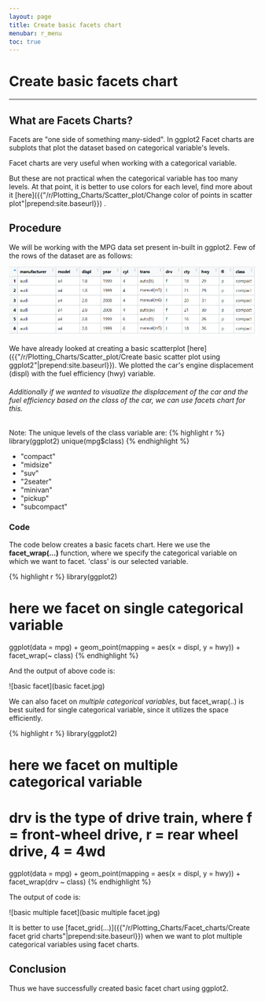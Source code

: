 ```yaml
---
layout: page
title: Create basic facets chart
menubar: r_menu
toc: true
---
```


# Create basic facets chart

-------------------------------------------------------------------

## What are Facets Charts?

Facets are "one side of something many-sided". In ggplot2 Facet charts are subplots that plot the dataset based on categorical variable's levels. 

Facet charts are very useful when working with a categorical variable.

But these are not practical when the categorical variable has too many levels. At that point, it is better to use colors for each level, find more about it [here]({{"/r/Plotting_Charts/Scatter_plot/Change color of points in scatter plot"|prepend:site.baseurl}}) .

## Procedure

We will be working with the MPG data set present in-built in ggplot2. Few of the rows of the dataset are as follows:

![MPG head](MPG_head.png)


We have already looked at creating a basic scatterplot [here]({{"/r/Plotting_Charts/Scatter_plot/Create basic scatter plot using ggplot2"|prepend:site.baseurl}}). We plotted the car's engine displacement (displ) with the fuel efficiency (hwy) variable.

<h6> Additionally if we wanted to visualize the displacement of the car and the fuel efficiency based on the class of the car, we can use facets chart for this.</h6>

Note: The unique levels of the class variable are:
{% highlight r %} 
library(ggplot2)
unique(mpg$class)
{% endhighlight %}

- "compact"    
- "midsize"    
- "suv"        
- "2seater"    
- "minivan"  
- "pickup"     
- "subcompact"


### Code

The code below creates a basic facets chart. Here we use the **facet_wrap(...)** function, where we specify the categorical variable on which we want to facet. 'class' is our selected variable.

{% highlight r %} 
library(ggplot2)
# here we facet on single categorical variable
ggplot(data = mpg) + geom_point(mapping = aes(x = displ, y = hwy)) + facet_wrap(~ class)
{% endhighlight %}

And the output of above code is:

![basic facet](basic facet.jpg)

We can also facet on *multiple categorical variables*, but facet_wrap(..) is best suited for single categorical variable, since it utilizes the space efficiently. 

{% highlight r %} 
library(ggplot2)

# here we facet on multiple categorical variable
# drv is the type of drive train, where f = front-wheel drive, r = rear wheel drive, 4 = 4wd
ggplot(data = mpg) + geom_point(mapping = aes(x = displ, y = hwy)) + facet_wrap(drv ~ class)
{% endhighlight %}

The output of code is:

![basic multiple facet](basic multiple facet.jpg)

It is better to use [facet_grid(...)]({{"/r/Plotting_Charts/Facet_charts/Create facet grid charts"|prepend:site.baseurl}}) when we want to plot multiple categorical variables using facet charts.


## Conclusion

Thus we have successfully created basic facet chart using ggplot2. 
